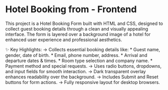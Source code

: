 # Hotel Booking from - Frontend

This project is a Hotel Booking Form built with HTML and CSS, designed to collect guest booking details through a clean and visually appealing interface. The form is layered over a background image of a hotel for enhanced user experience and professional aesthetics.

✨ Key Highlights:
-> Collects essential booking details like:
     * Guest name, gender, date of birth.
     * Email, phone number, address.
     * Arrival and departure dates & times.
     * Room type selection and company name.
     * Payment method and special requests.
-> Uses radio buttons, dropdowns, and input fields for smooth interaction.
-> Dark transparent overlay enhances readability over the background.
-> Includes Submit and Reset buttons for form actions.
-> Fully responsive layout for desktop browsers.
